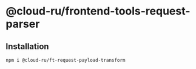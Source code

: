 # @cloud-ru/frontend-tools-request-parser

## Installation
`npm i @cloud-ru/ft-request-payload-transform`
